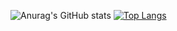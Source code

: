![Anurag's GitHub stats](https://github-readme-stats.vercel.app/api?username=justynpollard1&show_icons=true&theme=radical)
[![Top Langs](https://github-readme-stats.vercel.app/api/top-langs/?username=anuraghazra)](https://github.com/anuraghazra/github-readme-stats)
